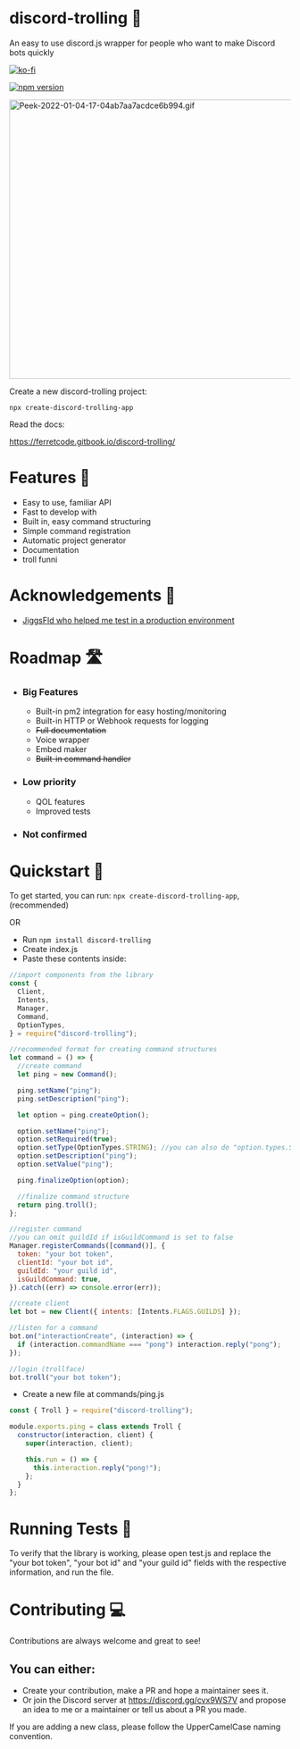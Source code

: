# discord-trolling 👏

An easy to use discord.js wrapper for people who want to make Discord bots quickly

[![ko-fi](https://ko-fi.com/img/githubbutton_sm.svg)](https://ko-fi.com/J3J54IL17)

[![npm version](https://badge.fury.io/js/discord-trolling.svg)](https://badge.fury.io/js/discord-trolling)

<a href="https://gifyu.com/image/SSDPY"><img src="https://s10.gifyu.com/images/Peek-2022-01-04-17-04ab7aa7acdce6b994.gif" alt="Peek-2022-01-04-17-04ab7aa7acdce6b994.gif" border="0" height="500" width="600" /></a>

Create a new discord-trolling project:

```
npx create-discord-trolling-app
```

Read the docs:

https://ferretcode.gitbook.io/discord-trolling/

# Features 📄

- Easy to use, familiar API
- Fast to develop with
- Built in, easy command structuring
- Simple command registration
- Automatic project generator
- Documentation
- troll funni

# Acknowledgements 💌

- [JiggsFld who helped me test in a production environment](https://github.com/JiggsFld)

# Roadmap 🛣️

- ### Big Features
  - Built-in pm2 integration for easy hosting/monitoring
  - Built-in HTTP or Webhook requests for logging
  - ~~Full documentation~~
  - Voice wrapper
  - Embed maker
  - ~~Built-in command handler~~
- ### Low priority
  - QOL features
  - Improved tests
- ### Not confirmed

# Quickstart 💨

To get started, you can run: `npx create-discord-trolling-app`, (recommended)

OR

- Run `npm install discord-trolling`
- Create index.js
- Paste these contents inside:

```javascript
//import components from the library
const {
  Client,
  Intents,
  Manager,
  Command,
  OptionTypes,
} = require("discord-trolling");

//recommended format for creating command structures
let command = () => {
  //create command
  let ping = new Command();

  ping.setName("ping");
  ping.setDescription("ping");

  let option = ping.createOption();

  option.setName("ping");
  option.setRequired(true);
  option.setType(OptionTypes.STRING); //you can also do "option.types.STRING"
  option.setDescription("ping");
  option.setValue("ping");

  ping.finalizeOption(option);

  //finalize command structure
  return ping.troll();
};

//register command
//you can omit guildId if isGuildCommand is set to false
Manager.registerCommands([command()], {
  token: "your bot token",
  clientId: "your bot id",
  guildId: "your guild id",
  isGuildCommand: true,
}).catch((err) => console.error(err));

//create client
let bot = new Client({ intents: [Intents.FLAGS.GUILDS] });

//listen for a command
bot.on("interactionCreate", (interaction) => {
  if (interaction.commandName === "pong") interaction.reply("pong");
});

//login (trollface)
bot.troll("your bot token");
```

- Create a new file at commands/ping.js

```javascript
const { Troll } = require("discord-trolling");

module.exports.ping = class extends Troll {
  constructor(interaction, client) {
    super(interaction, client);

    this.run = () => {
      this.interaction.reply("pong!");
    };
  }
};
```

# Running Tests 🧐

To verify that the library is working, please open test.js and replace the "your bot token", "your bot id" and "your guild id" fields with the respective information, and run the file.

# Contributing 💻

Contributions are always welcome and great to see!

## You can either:

- Create your contribution, make a PR and hope a maintainer sees it.
- Or join the Discord server at https://discord.gg/cvx9WS7V and propose an idea to me or a maintainer or tell us about a PR you made.

If you are adding a new class, please follow the UpperCamelCase naming convention.
